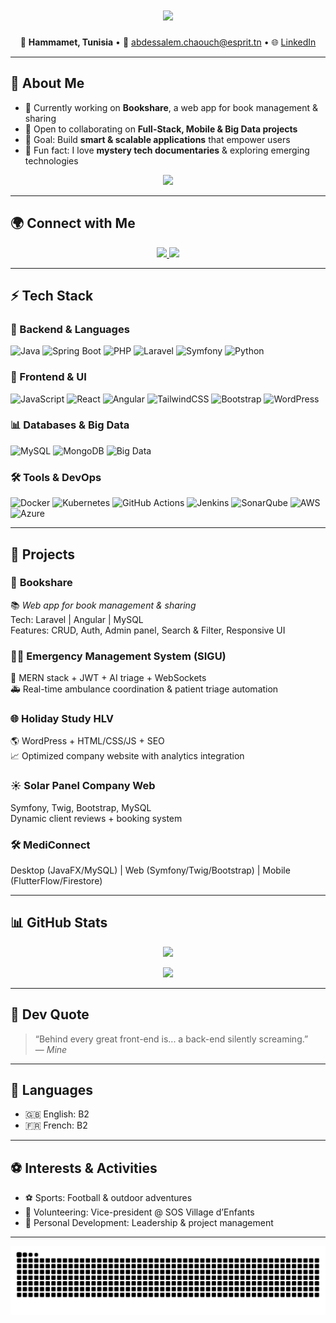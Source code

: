 <!-- HEADER ANIMÉ -->
<h1 align="center">
  <!-- Markdown fallback + HTML fallback -->
  <img src="https://readme-typing-svg.demolab.com/?font=Fira+Code&weight=600&size=28&pause=1000&color=4A90E2&center=true&vCenter=true&width=700&lines=%F0%9F%91%8B+Hi+there,+I%27m+Abdessalem+Chaouch!;%F0%9F%92%BB+Full-Stack+Developer;%F0%9F%9A%80+Big+Data+Enthusiast" />
</h1>


<p align="center">
  📍 <b>Hammamet, Tunisia</b> • 
  📧 <a href="mailto:abdessalem.chaouch@esprit.tn">abdessalem.chaouch@esprit.tn</a> • 
  🌐 <a href="https://www.linkedin.com/in/abdessalem-chaouch-312852231/">LinkedIn</a>
</p>

---

## 🌟 About Me  

- 🔭 Currently working on **Bookshare**, a web app for book management & sharing  
- 🤝 Open to collaborating on **Full-Stack, Mobile & Big Data projects**  
- 🎯 Goal: Build **smart & scalable applications** that empower users  
- 🍿 Fun fact: I love **mystery tech documentaries** & exploring emerging technologies  

<p align="center">
  <img src="https://media3.giphy.com/media/v1.Y2lkPTc5MGI3NjExaml6d2Fqc2J6d2lpbTVxY2VmdHp2ZjdxbWN6OW9rY3drb3NyaXNkdiZlcD12MV9pbnRlcm5hbF9naWZfYnlfaWQmY3Q9Zw/dWesBcTLavkZuG35MI/giphy.gif" width="400"/>
</p>

---

## 🌍 Connect with Me  

<p align="center">
  <a href="https://www.linkedin.com/in/abdessalem-chaouch-312852231/" target="_blank">
    <img src="https://img.shields.io/badge/LinkedIn-0077B5?style=for-the-badge&logo=linkedin&logoColor=white"/>
  </a>
  <a href="mailto:abdessalem.chaouch@esprit.tn">
    <img src="https://img.shields.io/badge/Email-D14836?style=for-the-badge&logo=gmail&logoColor=white"/>
  </a>
</p>

---

## ⚡ Tech Stack  

### 🚀 Backend & Languages  
![Java](https://img.shields.io/badge/Java-ED8B00?style=for-the-badge&logo=openjdk&logoColor=white)
![Spring Boot](https://img.shields.io/badge/SpringBoot-6DB33F?style=for-the-badge&logo=springboot&logoColor=white)
![PHP](https://img.shields.io/badge/PHP-777BB4?style=for-the-badge&logo=php&logoColor=white)
![Laravel](https://img.shields.io/badge/Laravel-FF2D20?style=for-the-badge&logo=laravel&logoColor=white)
![Symfony](https://img.shields.io/badge/Symfony-000000?style=for-the-badge&logo=symfony&logoColor=white)
![Python](https://img.shields.io/badge/Python-3776AB?style=for-the-badge&logo=python&logoColor=white)

### 🎨 Frontend & UI  
![JavaScript](https://img.shields.io/badge/JavaScript-F7E01D?style=for-the-badge&logo=javascript&logoColor=black)
![React](https://img.shields.io/badge/React-61DBFB?style=for-the-badge&logo=react&logoColor=black)
![Angular](https://img.shields.io/badge/Angular-DD0031?style=for-the-badge&logo=angular&logoColor=white)
![TailwindCSS](https://img.shields.io/badge/TailwindCSS-38B2AC?style=for-the-badge&logo=tailwindcss&logoColor=white)
![Bootstrap](https://img.shields.io/badge/Bootstrap-7952B3?style=for-the-badge&logo=bootstrap&logoColor=white)
![WordPress](https://img.shields.io/badge/WordPress-21759B?style=for-the-badge&logo=wordpress&logoColor=white)

### 📊 Databases & Big Data  
![MySQL](https://img.shields.io/badge/MySQL-4479A1?style=for-the-badge&logo=mysql&logoColor=white)
![MongoDB](https://img.shields.io/badge/MongoDB-47A248?style=for-the-badge&logo=mongodb&logoColor=white)
![Big Data](https://img.shields.io/badge/BigData-F7931E?style=for-the-badge)

### 🛠️ Tools & DevOps  
![Docker](https://img.shields.io/badge/Docker-2496ED?style=for-the-badge&logo=docker&logoColor=white)
![Kubernetes](https://img.shields.io/badge/Kubernetes-326CE5?style=for-the-badge&logo=kubernetes&logoColor=white)
![GitHub Actions](https://img.shields.io/badge/GitHub%20Actions-2088FF?style=for-the-badge&logo=githubactions&logoColor=white)
![Jenkins](https://img.shields.io/badge/Jenkins-D24939?style=for-the-badge&logo=jenkins&logoColor=white)
![SonarQube](https://img.shields.io/badge/SonarQube-4E9BCD?style=for-the-badge&logo=sonarqube&logoColor=white)
![AWS](https://img.shields.io/badge/AWS-232F3E?style=for-the-badge&logo=amazonaws&logoColor=white)
![Azure](https://img.shields.io/badge/Azure-0078D4?style=for-the-badge&logo=microsoftazure&logoColor=white)

---

## 🚀 Projects  

### 💼 **Bookshare**
📚 *Web app for book management & sharing*  
Tech: Laravel | Angular | MySQL  
Features: CRUD, Auth, Admin panel, Search & Filter, Responsive UI  

### 🧑‍⚕️ **Emergency Management System (SIGU)**
🧠 MERN stack + JWT + AI triage + WebSockets  
🚑 Real-time ambulance coordination & patient triage automation  

### 🌐 **Holiday Study HLV**
🌎 WordPress + HTML/CSS/JS + SEO  
📈 Optimized company website with analytics integration  

### ☀️ **Solar Panel Company Web**
Symfony, Twig, Bootstrap, MySQL  
Dynamic client reviews + booking system  

### 🛠️ **MediConnect**
Desktop (JavaFX/MySQL) | Web (Symfony/Twig/Bootstrap) | Mobile (FlutterFlow/Firestore)

---

## 📊 GitHub Stats  

<p align="center">
  <img src="https://github-readme-stats.vercel.app/api?username=Abdessalem-Chaouch&show_icons=true&theme=tokyonight" height="180px"/>

</p>

<p align="center">
  <img src="https://github-readme-streak-stats.herokuapp.com/?user=Abdessalem-Chaouch&theme=tokyonight" height="180px"/>
</p>

---

## 🧠 Dev Quote  
> “Behind every great front-end is... a back-end silently screaming.”  
> — *Mine*

---

## 🌱 Languages  
- 🇬🇧 English: B2  
- 🇫🇷 French: B2  

---

## ⚽ Interests & Activities  
- ⚽ Sports: Football & outdoor adventures  
- 🤝 Volunteering: Vice-president @ SOS Village d’Enfants  
- 🚀 Personal Development: Leadership & project management  

---

<p align="center">
  <img src="https://raw.githubusercontent.com/Abdessalem-Chaouch/Abdessalem-Chaouch/output/github-contribution-grid-snake.svg" alt="Snake animation" />
</p>
